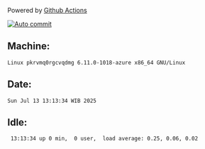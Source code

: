 Powered by [Github Actions](https://github.com/features/actions)

[![Auto commit](https://github.com/hiage/workstation/workflows/Auto%20commit/badge.svg)](https://github.com/hiage/workstation/actions?query=workflow%3A%22Auto+commit%22)

## Machine:
```
Linux pkrvmq0rgcvqdmg 6.11.0-1018-azure x86_64 GNU/Linux
```
## Date:
```
Sun Jul 13 13:13:34 WIB 2025
```
## Idle:
```
 13:13:34 up 0 min,  0 user,  load average: 0.25, 0.06, 0.02
```
